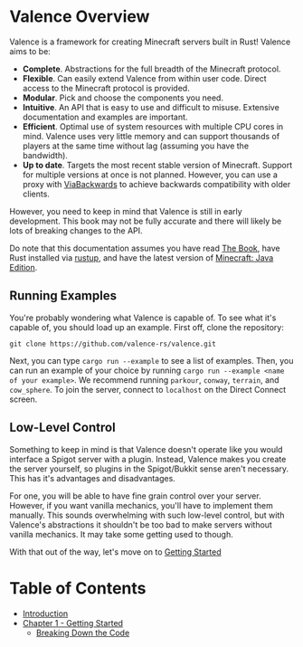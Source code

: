 # Valence Overview
Valence is a framework for creating Minecraft servers built in Rust! Valence aims to be:
* **Complete**. Abstractions for the full breadth of the Minecraft protocol.
* **Flexible**. Can easily extend Valence from within user code. Direct access to the Minecraft protocol is provided.
* **Modular**. Pick and choose the components you need.
* **Intuitive**. An API that is easy to use and difficult to misuse. Extensive documentation and examples are important.
* **Efficient**. Optimal use of system resources with multiple CPU cores in mind. Valence uses very little memory and can support thousands of players at the same time without lag (assuming you have the bandwidth).
* **Up to date**. Targets the most recent stable version of Minecraft. Support for multiple versions at once is not planned. However, you can use a proxy with [ViaBackwards](https://www.spigotmc.org/resources/viabackwards.27448/) to achieve backwards compatibility with older clients.

However, you need to keep in mind that Valence is still in early development. This book may not be fully accurate and there will likely be lots of breaking changes to the API.

Do note that this documentation assumes you have read [The Book](https://doc.rust-lang.org/book/), have Rust installed via [rustup](https://rustup.rs/), and have the latest version of [Minecraft: Java Edition](https://www.minecraft.net/en-us/download).

## Running Examples
You're probably wondering what Valence is capable of. To see what it's capable of, you should load up an example. First off, clone the repository:
```
git clone https://github.com/valence-rs/valence.git
```

Next, you can type `cargo run --example` to see a list of examples. Then, you can run an example of your choice by running `cargo run --example <name of your example>`. We recommend running `parkour`, `conway`, `terrain`, and `cow_sphere`. To join the server, connect to `localhost` on the Direct Connect screen.

## Low-Level Control
Something to keep in mind is that Valence doesn't operate like you would interface a Spigot server with a plugin. Instead, Valence makes you create the server yourself, so plugins in the Spigot/Bukkit sense aren't necessary. This has it's advantages and disadvantages.

For one, you will be able to have fine grain control over your server. However, if you want vanilla mechanics, you'll have to implement them manually. This sounds overwhelming with such low-level control, but with Valence's abstractions it shouldn't be too bad to make servers without vanilla mechanics. It may take some getting used to though.

With that out of the way, let's move on to [Getting Started](./src/chapter_1.md)

# Table of Contents

- [Introduction](./src/README.md)
- [Chapter 1 - Getting Started](./src/chapter_1/setup.md)
  - [Breaking Down the Code](./src/chapter_1/breakdown.md)